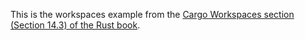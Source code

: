 This is the workspaces example from the [Cargo Workspaces section (Section 14.3) of the Rust book](https://doc.rust-lang.org/book/second-edition/ch14-03-cargo-workspaces.html).
